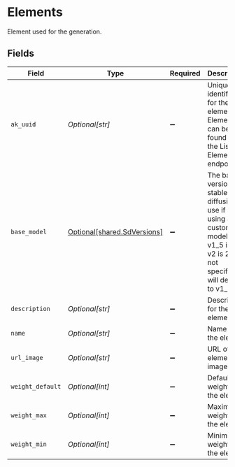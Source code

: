 # Elements

Element used for the generation.


## Fields

| Field                                                                                                                                      | Type                                                                                                                                       | Required                                                                                                                                   | Description                                                                                                                                |
| ------------------------------------------------------------------------------------------------------------------------------------------ | ------------------------------------------------------------------------------------------------------------------------------------------ | ------------------------------------------------------------------------------------------------------------------------------------------ | ------------------------------------------------------------------------------------------------------------------------------------------ |
| `ak_uuid`                                                                                                                                  | *Optional[str]*                                                                                                                            | :heavy_minus_sign:                                                                                                                         | Unique identifier for the element. Elements can be found from the List Elements endpoint.                                                  |
| `base_model`                                                                                                                               | [Optional[shared.SdVersions]](../../models/shared/sdversions.md)                                                                           | :heavy_minus_sign:                                                                                                                         | The base version of stable diffusion to use if not using a custom model. v1_5 is 1.5, v2 is 2.1, if not specified it will default to v1_5. |
| `description`                                                                                                                              | *Optional[str]*                                                                                                                            | :heavy_minus_sign:                                                                                                                         | Description for the element                                                                                                                |
| `name`                                                                                                                                     | *Optional[str]*                                                                                                                            | :heavy_minus_sign:                                                                                                                         | Name of the element                                                                                                                        |
| `url_image`                                                                                                                                | *Optional[str]*                                                                                                                            | :heavy_minus_sign:                                                                                                                         | URL of the element image                                                                                                                   |
| `weight_default`                                                                                                                           | *Optional[int]*                                                                                                                            | :heavy_minus_sign:                                                                                                                         | Default weight for the element                                                                                                             |
| `weight_max`                                                                                                                               | *Optional[int]*                                                                                                                            | :heavy_minus_sign:                                                                                                                         | Maximum weight for the element                                                                                                             |
| `weight_min`                                                                                                                               | *Optional[int]*                                                                                                                            | :heavy_minus_sign:                                                                                                                         | Minimum weight for the element                                                                                                             |